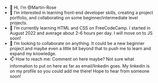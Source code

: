 - 👋 Hi, I’m @Martin-Rose
- 👀 I’m interested in learning front-end developer skills, creating a project portfolio, and collaborating on some beginner/intermediate level projects.
- 🌱 I’m currently learning HTML and CSS on FreeCodeCamp.  I started in August 2022 and average about 2-6 hours per day.  I will move on to JS soon!
- 💞️ I’m looking to collaborate on anything.  It could be a new beginner project and maybe even a little bit beyond that to push me to learn and expand my knowledge.
- 📫 How to reach me:  Comment on here maybe?  Not sure what information to put on here as far as email/linkedin goes.  My linkedin is on my profile so you could add me there!  Hope to hear from someone soon!

<!---
Martin-Rose/Martin-Rose is a ✨ special ✨ repository because its `README.md` (this file) appears on your GitHub profile.
You can click the Preview link to take a look at your changes.
--->
